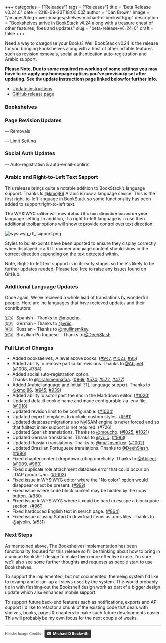 +++
categories = ["Releases"]
tags = ["Releases"]
title = "Beta Release v0.24.0"
date = 2018-09-23T18:00:00Z
author = "Dan Brown"
image = "/images/blog-cover-images/shelves-michael-d-beckwith.jpg"
description = "Bookshelves arrive in BookStack v0.24 along with a treasure chest of other features, fixes and updates"
slug = "beta-release-v0-24-0"
draft = false
+++

Need a way to categorise your Books? Well BookStack v0.24 is the release for you bringing Bookshelves along with a host of other notable features such as revision removals, social authentication auto-registration and Arabic support.

**Please Note, Due to some required re-working of some settings you may have to re-apply any homepage options you've previsouly set after updating. See the update instructions page linked below for further info.**

* [Update instructions](https://www.bookstackapp.com/docs/admin/updates)
* [GitHub release page](https://github.com/BookStackApp/BookStack/releases/tag/v0.24.0)


### Bookshelves



### Page Revision Updates

-- Removals

-- Limit Setting


### Social Auth Updates

-- Auto-registration & auto-email-confirm

### Arabic and Right-to-Left Text Support

This release brings quite a notable addition to BookStack's language support. Thanks to [@kmoj86](https://github.com/BookStackApp/BookStack/pull/945) Arabic is now a language choice. This is the first right-to-left language in BookStack so some functionality has been added to support right-to-left text.

The WYSIWYG editor will now default it's text direction based on your language setting. In addition, If a right-to-left language is in use then additional toolbar options will show to provide control over text direction:

![wysiwyg_rtl_support.png](/images/2018/09/wysiwyg_rtl_support.png)

Styles to bullet-points have been updated to ensure they display correctly when displayed in a RTL manner and page content should show in the correct direction depending on the text detected within.

Note, Right-to-left text support is in its early stages so there's likely to be further updates needed. Please feel free to raise any issues found on GitHub.

### Additional Language Updates

Once again, We've recieved a whole load of translations by wonderful people. Here are the languages that have recieved updates and their contributors:

🇪🇸 &nbsp; Spanish - Thanks to [@moucho](https://github.com/BookStackApp/BookStack/pull/1025). <br>
🇩🇪 &nbsp; German - Thanks to [@vriic](https://github.com/BookStackApp/BookStack/pull/983). <br>
🇷🇺 &nbsp; Russian - Thanks to [@mullinsmikey](https://github.com/BookStackApp/BookStack/pull/1002). <br>
🇧🇷 &nbsp; Brazilian Portuguese - Thanks to [@DeehSlash](https://github.com/BookStackApp/BookStack/pull/986). <br>


### Full List of Changes

* Added bookshelves, A level above books. ([#947](https://github.com/BookStackApp/BookStack/pull/947), [#1023](https://github.com/BookStackApp/BookStack/issues/1023), [#95](https://github.com/BookStackApp/BookStack/issues/95))
* Added ability to remove particular revisions. Thanks to [@Abijeet](https://github.com/BookStackApp/BookStack/pull/1008). ([#1008](https://github.com/BookStackApp/BookStack/pull/1008), [#784](https://github.com/BookStackApp/BookStack/issues/784))
* Added social auto-registration option. <br> Thanks to [@ibrahimennafaa](https://github.com/BookStackApp/BookStack/pull/966). ([#966](https://github.com/BookStackApp/BookStack/pull/966), [#574](https://github.com/BookStackApp/BookStack/issues/574), [#572](https://github.com/BookStackApp/BookStack/issues/572), [#477](https://github.com/BookStackApp/BookStack/issues/477))
* Added Arabic language and initial RTL language support. Thanks to [@kmoj86](https://github.com/BookStackApp/BookStack/pull/945). ([#945](https://github.com/BookStackApp/BookStack/pull/945), [#939](https://github.com/BookStackApp/BookStack/issues/939))
* Added ability to scroll past the end in the Markdown editor. ([#1020](https://github.com/BookStackApp/BookStack/issues/1020))
* Updated default cookie name and made configurable via .env file. ([#1018](https://github.com/BookStackApp/BookStack/issues/1018))
* Updated revision limit to be configurable. ([#1004](https://github.com/BookStackApp/BookStack/issues/1004))
* Updated export templates to include custom styles. ([#981](https://github.com/BookStackApp/BookStack/issues/981))
* Updated database migrations so MyISAM engine is never forced and so that fulltext index support is not required. ([#726](https://github.com/BookStackApp/BookStack/issues/726))
* Updated Spanish translations. Thanks to [@moucho](https://github.com/BookStackApp/BookStack/pull/1025). ([#1025](https://github.com/BookStackApp/BookStack/pull/1025), [#1021](https://github.com/BookStackApp/BookStack/pull/1021))
* Updated German translations. Thanks to [@vriic](https://github.com/BookStackApp/BookStack/pull/983). ([#983](https://github.com/BookStackApp/BookStack/pull/983))
* Updated Russian translations. Thanks to [@mullinsmikey](https://github.com/BookStackApp/BookStack/pull/1002). ([#1002](https://github.com/BookStackApp/BookStack/pull/1002))
* Updated Brazilian Portuguese translations. Thanks to [@DeehSlash](https://github.com/BookStackApp/BookStack/pull/986). ([#986](https://github.com/BookStackApp/BookStack/pull/986))
* Fixed chapter content dropdown acting unreliably. Thanks to [@Abijeet](https://github.com/BookStackApp/BookStack/pull/1009). ([#1009](https://github.com/BookStackApp/BookStack/pull/1009), [#960](https://github.com/BookStackApp/BookStack/issues/960))
* Fixed duplicate role attachment database error that could occur on LDAP group sync. ([#1003](https://github.com/BookStackApp/BookStack/issues/1003))
* Fixed issue in WYSIWYG editor where the "No color" option would disappear or not be present. ([#999](https://github.com/BookStackApp/BookStack/issues/999))
* Fixed issue where code block content may be hidden by the copy button. ([#980](https://github.com/BookStackApp/BookStack/issues/980))
* Fixed issue in WYSIWYG where it could be hard to escape a blockquote section. ([#961](https://github.com/BookStackApp/BookStack/issues/961))
* Fixed hardcoded English text in search page. ([#864](https://github.com/BookStackApp/BookStack/issues/864))
* Fixed issue causing Safari to download items as .dms files. Thanks to [@ajvolin](https://github.com/ajvolin). ([#581](https://github.com/BookStackApp/BookStack/issues/581))


### Next Steps

As mentoined above, The Bookshelves implementation has been functionality focused for this release so I'll be thinking about how to bring in a unique Bookshelf design to make them more effective in use. I'm sure we'll also see some further thoughts and requests as people start to use Bookshelves.  

To support the implemented, but not documented, themeing system I'd like to revamp and clean-up all views used by the system. This would probably tie in with fleshing-out the Bookshelf design work as part of a bigger design update which also enhances mobile support.

To support future back-end features such as notifications, exports and API support I'd like to refactor a chunk of the existing code that deals with shelves, books, pages & chapters to make such future developments easier. This will probably be my own focus for the next couple of weeks. 

----

<span style="font-size: 0.8em;opacity:0.8;">Header Image Credits: &nbsp; <a style="background-color:black;color:white;text-decoration:none;padding:4px 6px;font-family:-apple-system, BlinkMacSystemFont, &quot;San Francisco&quot;, &quot;Helvetica Neue&quot;, Helvetica, Ubuntu, Roboto, Noto, &quot;Segoe UI&quot;, Arial, sans-serif;font-size:12px;font-weight:bold;line-height:1.2;display:inline-block;border-radius:3px" href="https://unsplash.com/@michael_david_beckwith?utm_medium=referral&amp;utm_campaign=photographer-credit&amp;utm_content=creditBadge" target="_blank" rel="noopener noreferrer" title="Download free do whatever you want high-resolution photos from Michael D Beckwith"><span style="display:inline-block;padding:2px 3px"><svg xmlns="http://www.w3.org/2000/svg" style="height:12px;width:auto;position:relative;vertical-align:middle;top:-1px;fill:white" viewBox="0 0 32 32"><title>unsplash-logo</title><path d="M20.8 18.1c0 2.7-2.2 4.8-4.8 4.8s-4.8-2.1-4.8-4.8c0-2.7 2.2-4.8 4.8-4.8 2.7.1 4.8 2.2 4.8 4.8zm11.2-7.4v14.9c0 2.3-1.9 4.3-4.3 4.3h-23.4c-2.4 0-4.3-1.9-4.3-4.3v-15c0-2.3 1.9-4.3 4.3-4.3h3.7l.8-2.3c.4-1.1 1.7-2 2.9-2h8.6c1.2 0 2.5.9 2.9 2l.8 2.4h3.7c2.4 0 4.3 1.9 4.3 4.3zm-8.6 7.5c0-4.1-3.3-7.5-7.5-7.5-4.1 0-7.5 3.4-7.5 7.5s3.3 7.5 7.5 7.5c4.2-.1 7.5-3.4 7.5-7.5z"></path></svg></span><span style="display:inline-block;padding:2px 3px">Michael D Beckwith</span></a></span>
